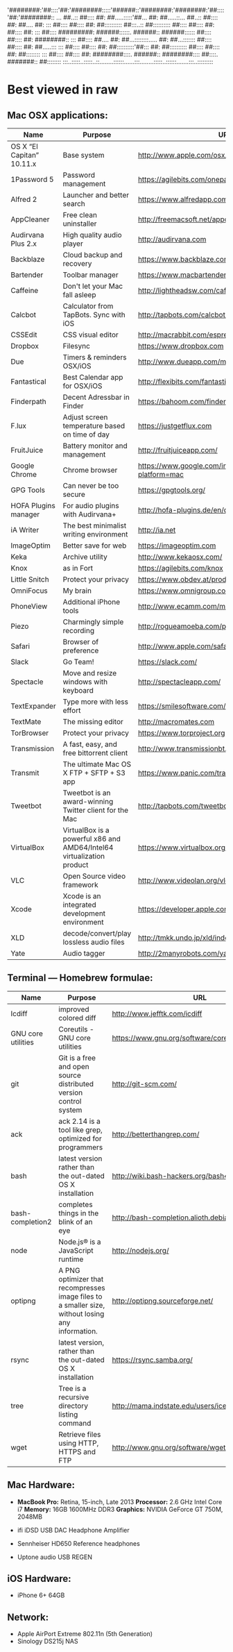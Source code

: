 '########:'##::::'##:'########:::::'######::'########:'########:'##::::'##:'########::
... ##..:: ##:::: ##: ##.....:::::'##... ##: ##.....::... ##..:: ##:::: ##: ##.... ##:
::: ##:::: ##:::: ##: ##:::::::::: ##:::..:: ##:::::::::: ##:::: ##:::: ##: ##:::: ##:
::: ##:::: #########: ######::::::. ######:: ######:::::: ##:::: ##:::: ##: ########::
::: ##:::: ##.... ##: ##...::::::::..... ##: ##...::::::: ##:::: ##:::: ##: ##.....:::
::: ##:::: ##:::: ##: ##::::::::::'##::: ##: ##:::::::::: ##:::: ##:::: ##: ##::::::::
::: ##:::: ##:::: ##: ########::::. ######:: ########:::: ##::::. #######:: ##::::::::
:::..:::::..:::::..::........::::::......:::........:::::..::::::.......:::..:::::::::
# Best viewed in raw #

## Mac OSX applications:
| Name                       | Purpose                                        | URL                                   |
|----------------------------|------------------------------------------------|---------------------------------------|
| OS X “El Capitan” 10.11.x  | Base system                                    | http://www.apple.com/osx/             |
| 1Password 5                | Password management                            | https://agilebits.com/onepassword     |
| Alfred 2                   | Launcher and better search					  | https://www.alfredapp.com		      |
| AppCleaner                 | Free clean uninstaller                         | http://freemacsoft.net/appcleaner/    |
| Audirvana Plus 2.x         | High quality audio player                      | http://audirvana.com                  |
| Backblaze                  | Cloud backup and recovery                      | https://www.backblaze.com             |
| Bartender                  | Toolbar manager                                | https://www.macbartender.com          |
| Caffeine                   | Don't let your Mac fall asleep                 | http://lightheadsw.com/caffeine/      |
| Calcbot                    | Calculator from TapBots. Sync with iOS         | http://tapbots.com/calcbot/mac/       |
| CSSEdit                    | CSS visual editor                              | http://macrabbit.com/espresso/        |
| Dropbox                    | Filesync                                       | https://www.dropbox.com               |
| Due                        | Timers & reminders OSX/iOS                     | http://www.dueapp.com/mac.html        |
| Fantastical                | Best Calendar app for OSX/iOS                  | http://flexibits.com/fantastical      |
| Finderpath                 | Decent Adressbar in Finder                     | https://bahoom.com/finderpath/        |
| F.lux                      | Adjust screen temperature based on time of day | https://justgetflux.com               |
| FruitJuice                 | Battery monitor and management                 | http://fruitjuiceapp.com/             |
| Google Chrome              | Chrome browser                                 | https://www.google.com/intl/en/chrome/browser/?platform=mac |
| GPG Tools                  | Can never be too secure                        | https://gpgtools.org/                 |
| HOFA Plugins manager       | For audio plugins with Audirvana+              | http://hofa-plugins.de/en/downloads/  |
| iA Writer                  | The best minimalist writing environment        | http://ia.net                         |
| ImageOptim                 | Better save for web                            | https://imageoptim.com                |
| Keka                       | Archive utility                                | http://www.kekaosx.com/               |
| Knox                       | as in Fort                                     | https://agilebits.com/knox            |
| Little Snitch              | Protect your privacy                           | https://www.obdev.at/products/littlesnitch/index.html|
| OmniFocus                  | My brain                                       | https://www.omnigroup.com/omnifocus   |
| PhoneView                  | Additional iPhone tools                        | http://www.ecamm.com/mac/phoneview/   |
| Piezo                      | Charmingly simple recording                    | http://rogueamoeba.com/piezo/         |
| Safari                     | Browser of preference                          | http://www.apple.com/safari/          |
| Slack                      | Go Team!                                       | https://slack.com/                    |
| Spectacle                  | Move and resize windows with keyboard          | http://spectacleapp.com/              |
| TextExpander               | Type more with less effort                     | https://smilesoftware.com/TextExpander |
| TextMate                   | The missing editor                             | http://macromates.com |
| TorBrowser                 | Protect your privacy                           | https://www.torproject.org |
| Transmission               | A fast, easy, and free bittorrent client       | http://www.transmissionbt.com |
| Transmit                   | The ultimate Mac OS X FTP + SFTP + S3 app      | https://www.panic.com/transmit/ |
| Tweetbot                   | Tweetbot is an award-winning Twitter client for the Mac | http://tapbots.com/tweetbot/mac/ |
| VirtualBox                 | VirtualBox is a powerful x86 and AMD64/Intel64 virtualization product | https://www.virtualbox.org/ |
| VLC                        | Open Source video framework                    | http://www.videolan.org/vlc/ |
| Xcode                      | Xcode is an integrated development environment | https://developer.apple.com/xcode/ |
| XLD                        | decode/convert/play lossless audio files       | http://tmkk.undo.jp/xld/index_e.html |
| Yate                       | Audio tagger                                   | http://2manyrobots.com/yate/ |


## Terminal — Homebrew formulae:
| Name                       | Purpose                                        | URL                                                    |
|----------------------------|------------------------------------------------|--------------------------------------------------------|
| Icdiff                     | improved colored diff                          | http://www.jefftk.com/icdiff                           |
| GNU core utilities         | Coreutils - GNU core utilities                 | https://www.gnu.org/software/coreutils/coreutils.html  |
| git                        | Git is a free and open source distributed version control system | http://git-scm.com/                  |
| ack                        | ack 2.14 is a tool like grep, optimized for programmers | http://betterthangrep.com/                    |
| bash                       | latest version rather than the out-dated OS X installation | http://wiki.bash-hackers.org/bash4         |
| bash-completion2           | completes things in the blink of an eye        | http://bash-completion.alioth.debian.org/              |
| node                       | Node.js® is a JavaScript runtime | http://nodejs.org/ |
| optipng                    | A PNG optimizer that recompresses image files to a smaller size, without losing any information. | http://optipng.sourceforge.net/ |
| rsync                      | latest version, rather than the out-dated OS X installation | https://rsync.samba.org/                  |
| tree                       | Tree is a recursive directory listing command  | http://mama.indstate.edu/users/ice/tree/               |
| wget                       | Retrieve files using HTTP, HTTPS and FTP       | http://www.gnu.org/software/wget/)                     |

## Mac Hardware:  

- **MacBook Pro:** Retina, 15-inch, Late 2013
**Processor:** 2.6 GHz Intel Core i7
**Memory:** 16GB 1600MHz DDR3
**Graphics:** NVIDIA GeForce GT 750M, 2048MB

- ifi iDSD USB DAC Headphone Amplifier
- Sennheiser HD650 Reference headphones
- Uptone audio USB REGEN


## iOS Hardware:  
- iPhone 6+ 64GB


## Network:  
- Apple AirPort Extreme 802.11n (5th Generation)
- Sinology DS215j NAS